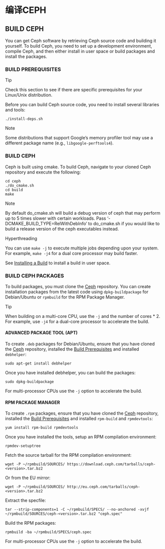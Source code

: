 # 编译CEPH

## BUILD CEPH

You can get Ceph software by retrieving Ceph source code and building it yourself. To build Ceph, you need to set up a development environment, compile Ceph, and then either install in user space or build packages and install the packages.

### BUILD PREREQUISITES

Tip 

Check this section to see if there are specific prerequisites for your Linux/Unix distribution.

Before you can build Ceph source code, you need to install several libraries and tools:

```text
./install-deps.sh
```

Note 

Some distributions that support Google’s memory profiler tool may use a different package name \(e.g., `libgoogle-perftools4`\).

### BUILD CEPH

Ceph is built using cmake. To build Ceph, navigate to your cloned Ceph repository and execute the following:

```text
cd ceph
./do_cmake.sh
cd build
make
```

Note 

By default do\_cmake.sh will build a debug version of ceph that may perform up to 5 times slower with certain workloads. Pass ‘-DCMAKE\_BUILD\_TYPE=RelWithDebInfo’ to do\_cmake.sh if you would like to build a release version of the ceph executables instead.

Hyperthreading

You can use `make -j` to execute multiple jobs depending upon your system. For example, `make -j4` for a dual core processor may build faster.

See [Installing a Build](https://docs.ceph.com/docs/nautilus/install/install-storage-cluster#installing-a-build) to install a build in user space.

### BUILD CEPH PACKAGES

To build packages, you must clone the [Ceph](https://docs.ceph.com/docs/nautilus/install/clone-source) repository. You can create installation packages from the latest code using `dpkg-buildpackage` for Debian/Ubuntu or `rpmbuild` for the RPM Package Manager.

Tip 

When building on a multi-core CPU, use the `-j` and the number of cores \* 2. For example, use `-j4` for a dual-core processor to accelerate the build.

#### ADVANCED PACKAGE TOOL \(APT\)

To create `.deb` packages for Debian/Ubuntu, ensure that you have cloned the [Ceph](https://docs.ceph.com/docs/nautilus/install/clone-source) repository, installed the [Build Prerequisites](https://docs.ceph.com/docs/nautilus/install/build-ceph/#build-prerequisites) and installed `debhelper`:

```text
sudo apt-get install debhelper
```

Once you have installed debhelper, you can build the packages:

```text
sudo dpkg-buildpackage
```

For multi-processor CPUs use the `-j` option to accelerate the build.

#### RPM PACKAGE MANAGER

To create `.rpm` packages, ensure that you have cloned the [Ceph](https://docs.ceph.com/docs/nautilus/install/clone-source) repository, installed the [Build Prerequisites](https://docs.ceph.com/docs/nautilus/install/build-ceph/#build-prerequisites) and installed `rpm-build` and `rpmdevtools`:

```text
yum install rpm-build rpmdevtools
```

Once you have installed the tools, setup an RPM compilation environment:

```text
rpmdev-setuptree
```

Fetch the source tarball for the RPM compilation environment:

```text
wget -P ~/rpmbuild/SOURCES/ https://download.ceph.com/tarballs/ceph-<version>.tar.bz2
```

Or from the EU mirror:

```text
wget -P ~/rpmbuild/SOURCES/ http://eu.ceph.com/tarballs/ceph-<version>.tar.bz2
```

Extract the specfile:

```text
tar --strip-components=1 -C ~/rpmbuild/SPECS/ --no-anchored -xvjf ~/rpmbuild/SOURCES/ceph-<version>.tar.bz2 "ceph.spec"
```

Build the RPM packages:

```text
rpmbuild -ba ~/rpmbuild/SPECS/ceph.spec
```

For multi-processor CPUs use the `-j` option to accelerate the build.

